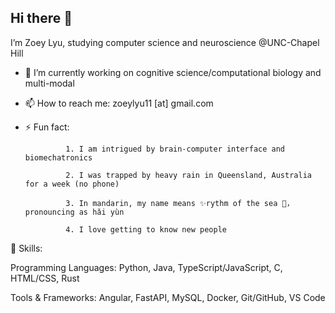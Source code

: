 ## Hi there 👋


I’m Zoey Lyu, studying computer science and neuroscience @UNC-Chapel Hill
- 🔭 I’m currently working on cognitive science/computational biology and multi-modal
- 📫 How to reach me: zoeylyu11 [at] gmail.com 
- ⚡ Fun fact:
 
               1. I am intrigued by brain-computer interface and biomechatronics 

               2. I was trapped by heavy rain in Queensland, Australia for a week (no phone)

               3. In mandarin, my name means ✨rythm of the sea 🌊，pronouncing as hǎi yùn

               4. I love getting to know new people


🔧 Skills:

Programming Languages: Python, Java, TypeScript/JavaScript, C, HTML/CSS, Rust

Tools & Frameworks: Angular, FastAPI, MySQL, Docker, Git/GitHub, VS Code

<!--
**ZoeyLLL/ZoeyLLL** is a ✨ _special_ ✨ repository because its `README.md` (this file) appears on your GitHub profile.
-->



